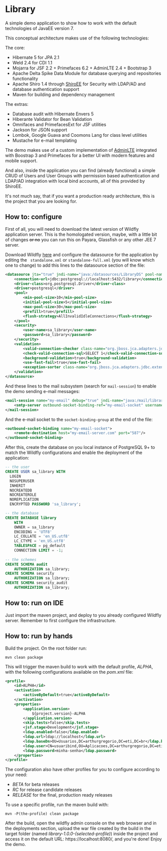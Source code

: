 # Library

A simple demo application to show how to work with the default technologies of JavaEE version 7.

This conceptual architecture makes use of the following technologies:

The core:

- Hibernate 5 for JPA 2.1
- Weld 2.4 for CDI 1.1
- Mojarra for JSF 2.2 + Primefaces 6.2 + AdminLTE 2.4 + Bootstrap 3
- Apache Delta Spike Data Module for database querying and repositories functionality
- Apache Shiro 1.4 through [ShiroEE](https://github.com/arthurgregorio/shiro-ee) for Security with LDAP/AD and database authentication support
- Maven for building and dependency management

The extras:

- Database audit with Hibernate Envers 5
- Hiberante Validator for Bean Validation
- Omnifaces and PrimefacesExt for JSF utilities
- Jackson for JSON support
- Lombok, Google Guava and Coomons Lang for class level utilities
- Mustache for e-mail templating 

The demo makes use of a custom implementation of [AdminLTE](https://adminlte.io/) integrated with Boostrap 3 and Primefaces for a better UI with modern features and mobile support.

And also, inside the application you can find (already functional) a simple CRUD of Users and User Groups with permission based authentication and LDAP/AD integration with local bind accounts, all of this provided by ShiroEE.

It's not much say, that if you want a production ready architecture, this is the project that you are looking for.

## How to: configure

First of all, you will need to download the latest version of Wildfly application server. This is the homologated version, maybe, with a little bit of changes ~~or no~~ you can run this on Payara, Glassfish or any other JEE 7 server.

Download Wildfly [here](http://wildfly.org/downloads/) and configure the datasource for the application by editing the ``` standalone.xml``` or ```standalone-full.xml``` (you will know which one to change) to add this lines to the datasource section of the file:

```xml
<datasource jta="true" jndi-name="java:/datasources/LibraryDS" pool-name="LibraryDS" enabled="true" use-ccm="false">
    <connection-url>jdbc:postgresql://localhost:5432/library</connection-url>
    <driver-class>org.postgresql.Driver</driver-class>
    <driver>postgresql</driver>
    <pool>
        <min-pool-size>10</min-pool-size>
        <initial-pool-size>5</initial-pool-size>
        <max-pool-size>30</max-pool-size>
        <prefill>true</prefill>
        <flush-strategy>AllInvalidIdleConnections</flush-strategy>
    </pool>
    <security>
        <user-name>sa_library</user-name>
        <password>sa_library</password>
    </security>
    <validation>
        <valid-connection-checker class-name="org.jboss.jca.adapters.jdbc.extensions.postgres.PostgreSQLValidConnectionChecker"/>
        <check-valid-connection-sql>SELECT 1</check-valid-connection-sql>
        <background-validation>true</background-validation>
        <use-fast-fail>true</use-fast-fail>
        <exception-sorter class-name="org.jboss.jca.adapters.jdbc.extensions.postgres.PostgreSQLExceptionSorter"/>
    </validation>
</datasource>
```

And these lines to the mail subsystem (search for ```mail-session```) to enable the demo sending e-mail messages:

```xml
<mail-session name="my-email" debug="true" jndi-name="java:/mail/library" from="no-reply@my-email-account.com">
    <smtp-server outbound-socket-binding-ref="my-email-socket" username="my@email-account.com" password="my-secret"/>
</mail-session>
```

And the e-mail socket to the ```socket-binding-group``` at the end of the file:

```xml
<outbound-socket-binding name="my-email-socket">
    <remote-destination host="my-email-server.com" port="587"/>
</outbound-socket-binding>
```

After this, create the database on you local instance of PostgreSQL 9+ to match the Wildfly configurations and enable the deployment of the application:

```sql
-- the user
CREATE USER sa_library WITH
  LOGIN
  NOSUPERUSER
  INHERIT
  NOCREATEDB
  NOCREATEROLE
  NOREPLICATION
  ENCRYPTED PASSWORD 'sa_library';

-- the database
CREATE DATABASE library
    WITH 
    OWNER = sa_library
    ENCODING = 'UTF8'
    LC_COLLATE = 'en_US.utf8'
    LC_CTYPE = 'en_US.utf8'
    TABLESPACE = pg_default
    CONNECTION LIMIT = -1;
    
-- the schemes
CREATE SCHEMA audit
    AUTHORIZATION sa_library;
CREATE SCHEMA security
    AUTHORIZATION sa_library;
CREATE SCHEMA security_audit
    AUTHORIZATION sa_library;
```

## How to: run on IDE

Just import the maven project, and deploy to you already configured Wildfly server. Remember to first configure the infrastructure.

## How to: run by hands

Build the project. On the root folder run: 

```shell
mvn clean package
```

This will trigger the maven build to work with the default profile, *ALPHA*, with the following configurations available on the *pom.xml* file:

```xml
<profile>
    <id>ALPHA</id>
    <activation>
        <activeByDefault>true</activeByDefault>
    </activation>
    <properties>
        <application.version>
            ${project.version}-ALPHA
        </application.version>
        <skip.tests>false</skip.tests>
        <jsf.stage>Development</jsf.stage>
        <ldap.enabled>false</ldap.enabled>
        <ldap.url>ldap://localhost</ldap.url>
        <ldap.baseDn>OU=Usuarios,DC=arthurgregorio,DC=eti,DC=br</ldap.baseDn>
        <ldap.user>CN=usuaribind,OU=Aplicacoes,DC=arthurgregorio,DC=eti,DC=br</ldap.user>
        <ldap.password>minha-senha</ldap.password>
    </properties>
</profile>
```

The configuration also have other profiles for you to configure according to your need: 

- *BETA* for beta releases
- *RC* for release candidate releases 
- *RELEASE* for the final, production ready releases

To use a specific profile, run the maven build with:

```shell
mvn -P(the-profile) clean package 
```

After the build, open the wildfly admin console on the web browser and in the deployments section, upload the war file created by the build in the target folder (named *library-1.0.0-(selected-profile)*) inside the project and access it on the default URL: https://localhost:8080/, and you're done! Enjoy the demo.
